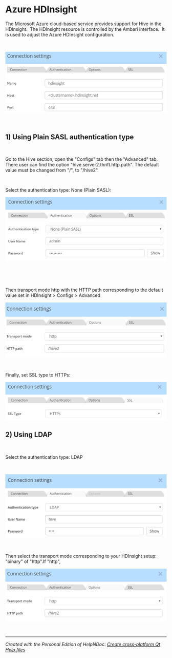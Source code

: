 # Azure HDInsight

The Microsoft Azure cloud-based service provides support for Hive in the HDInsight.&nbsp; The HDInsight resource is controlled by the Ambari interface.&nbsp; It is used to adjust the Azure HDInsight configuration.

&nbsp;

![Image](<lib/Hive%20-%20HDInsight%20connection.png>)

&nbsp;

## &#49;) Using Plain SASL authentication type ##

&nbsp;

Go to the Hive section, open the "Configs" tab then the "Advanced" tab. There user can find the option "hive.server2.thrift.http.path". The default value must be changed from "/", to "/hive2".

&nbsp;

Select the authentication type: None (Plain SASL):

![Image](<lib/Hive%20-%20HDInsight%20authentication.png>)

&nbsp;

&nbsp;

Then transport mode http with the HTTP path corresponding to the default value set in HDInsight \> Configs \> Advanced

![Image](<lib/Hive%20-%20HDInsight%20options.png>)

&nbsp;

Finally, set SSL type to HTTPs:

![Image](<lib/Hive%20-%20HDInsight%20SSL.png>)

## &#50;) Using LDAP ##

&nbsp;

Select the authentication type: LDAP

&nbsp;

![Image](<lib/Hive%20-%20HDInsight%20-%20LDAP%20auth.png>)

&nbsp;

Then select the transport mode corresponding to your HDInsight setup: "binary" of "http".If "http",&nbsp;

![Image](<lib/Hive%20-%20HDInsight%20-%20http%20transport.png>)

&nbsp;


***
_Created with the Personal Edition of HelpNDoc: [Create cross-platform Qt Help files](<https://www.helpndoc.com/feature-tour/create-help-files-for-the-qt-help-framework>)_

